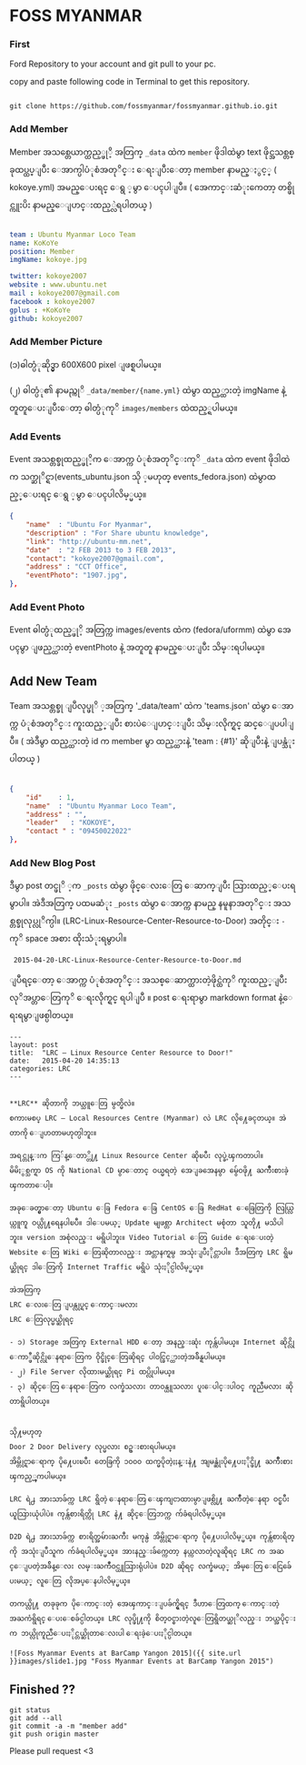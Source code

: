 # FOSS MYANMAR

### First 

Ford Repository to your account and git pull to your pc.

copy and paste following code in Terminal to get this repository.

``` github

git clone https://github.com/fossmyanmar/fossmyanmar.github.io.git 

```
### Add Member

Member အသစ္တေယာက္ထည့္ဖုိ့ အတြက္ `_data` ထဲက `member` ဖိုဒါထဲမွာ text ဖိုင္အသစ္တစ္ခုထပ္ထပ္ျပီး ေအာက္ပါပံုစံအတုိင္း ေရးျပီးေတာ့ member နာမည္ႏွင့္ ( kokoye.yml) အမည္ေပးရင္ ေရွ ့မွာ ေပၚပါျပီ။ ( အေကာင္းဆံုးကေတာ့ တစ္ဖိုင္ကူးပိး နာမည္ေျပာင္းထည့္လဲရပါတယ္ )

```yml

team : Ubuntu Myanmar Loco Team
name: KoKoYe
position: Member
imgName: kokoye.jpg

twitter: kokoye2007
website : www.ubuntu.net
mail : kokoye2007@gmail.com
facebook : kokoye2007
gplus : +KoKoYe
github: kokoye2007

```

### Add Member Picture

(၁)ဓါတ္ပံုဆိုဒ္မွာ  600X600 pixel ျဖစ္ရပါမယ္။


(၂) ဓါတ္ပံု၏ နာမည္ကုိ `_data/member/{name.yml}` ထဲမွာ ထည့္ထားတဲ့ imgName နဲ့ တူတူေပးျပီးေတာ့ ဓါတ္ပံုကုိ `images/members` ထဲထည့္ရပါမယ္။


### Add Events 

Event အသစ္တစ္ခုထည့္ဖုိ့က ေအာက္က ပံုစံအတုိင္းကုိ `_data` ထဲက event ဖိုဒါထဲက သက္ဆုိင္ရာ(events_ubuntu.json သို ့မဟုတ္ events_fedora.json) ထဲမွာထည့္ေပးရင္ ေရွ ့မွာ ေပၚပါလိမ့္မယ္။

```json
{  
	"name"	: "Ubuntu For Myanmar",
	"description" : "For Share ubuntu knowledge",
	"link": "http://ubuntu-mm.net",
	"date"	: "2 FEB 2013 to 3 FEB 2013",
	"contact": "kokoye2007@gmail.com",
	"address" : "CCT Office",
	"eventPhoto": "1907.jpg",
},
```
### Add Event Photo

Event ဓါတ္ပံုထည့္ဖုိ့ အတြက္က images/events ထဲက (fedora/uformm) ထဲမွာ အေပၚမွာ ျဖည့္ထားတဲ့ eventPhoto နဲ့ အတူတူ နာမည္ေပးျပီး သိမ္းရပါမယ္။

## Add New Team
Team အသစ္တစ္ခု ျပဳလုပ္ဖုိ ့အတြက္ '_data/team' ထဲက 'teams.json' ထဲမွာ ေအာက္က ပံုစံအတုိင္း ကူးထည့္ျပီး စားပဲေျပာင္းျပီး သိမ္းလိုက္ရင္ ဆင္ေျပပါျပီ။ 
( အဲဒီမွာ ထည့္ထားတဲ့ id က member မွာ ထည့္ထားနဲ့ 'team : {#1}' ဆိုျပီးနဲ့ ျပန္သံုးပါတယ္ )

```json
  
{  
	"id"	: 1,
	"name"	: "Ubuntu Myanmar Loco Team",
	"address" : "",
	"leader"   : "KOKOYE",
	"contact " : "09450022022"
},

```

### Add New Blog Post

ဒီမွာ post တင္ဖုိ ့က  `_posts` ထဲမွာ ဖိုင္ေလးေတြ ေဆာက္ျပီး သြားထည့္ေပးရမွာပါ။
အဲဒီအတြက္ ပထမဆံုး `_posts` ထဲမွာ ေအာက္က နာမည္ နမူနာအတုိင္း အသစ္တစ္ခုလုပ္လုိက္ပါ။
(LRC-Linux-Resource-Center-Resource-to-Door) အတိုင္း `-` ကုိ space အစား ထိုးသံုးရမွာပါ။

```
 2015-04-20-LRC-Linux-Resource-Center-Resource-to-Door.md
```   
ျပီရင္ေတာ့ ေအာက္က ပံုစံအတုိင္း အသစ္ေဆာက္ထားတဲ့ဖိုင္ထဲကုိ ကူးထည့္ျပီး လုိအပ္တာေတြကုိ ေရးလိုက္ရင္ ရပါျပီ ။
post ေရးရာမွာ markdown format နဲ့ေရးရမွာျဖစ္ပါတယ္။

```
---
layout: post
title:  "LRC – Linux Resource Center Resource to Door!"
date:   2015-04-20 14:35:13
categories: LRC
---


**LRC** ဆိုတာကို ဘယ္သူေတြ မွတ္မိလဲ။
စကားမစပ္ LRC – Local Resources Centre (Myanmar)​ လဲ LRC လို႔ေခၚတယ္။ အဲတာကို ေျပာတာမဟုတ္ပါဘူး။

အရင္တုန္းက ကြ်န္ေတာ္တို႔ Linux Resource Center ဆိုၿပီး လုပ္ခဲ့ၾကတာပါ။
မိမိႏွစ္သက္ရာ OS ကို National CD မွာေတာင္ ဝယ္မရတဲ့ အေျခအေနမွာ မွ်ေဝဖို႔ ႀကိဳးစားခဲ့ၾကတာေပါ့။

အခုေခတ္မွာေတာ့ Ubuntu ေခြ Fedora ေခြ CentOS ေခြ RedHat ေခြေတြကို လြယ္လြယ္ကူကူ ဝယ္လို႔ရေနပါၿပီ။ ဒါေပမယ့္ Update မျဖစ္တာ Architect မစုံတာ သူတို႔ မသိပါဘူး။ version အစုံလည္း မရွိပါဘူး။ Video Tutorial ေတြ Guide ေရးေပးတဲ့ Website ေတြ Wiki ေတြဆိုတာလည္း အင္တာနက္ရမွ အသုံးျပဳႏိုင္တာပါ။ ဒီအတြက္ LRC ရွိမယ္ဆိုရင္ ဒါေတြကို Internet Traffic မရွိပဲ သုံးႏိုင္ပါလိမ့္မယ္။

အဲအတြက္
LRC ေလးေတြ ျပန္လုပ္ရင္ ေကာင္းမလား
LRC ေတြလုပ္မယ္ဆိုရင္

- ၁) Storage အတြက္ External HDD ေတာ့ အနည္းဆုံး ကုန္က်ပါမယ္။ Internet ဆိုင္လို ေကာ္ဖီဆိုင္လိုေနရာေတြက ဝိုင္ဖိုင္ေတြဆိုရင္ ပါဝင္ဖြင့္ထားတဲ့အခ်ိန္ရပါမယ္။
- ၂) File Server လိုထားမယ္ဆိုရင္ Pi ထပ္လိုပါမယ္။
- ၃) ဆိုင္ေတြ ေနရာေတြက လက္ခံသလား တာဝန္ယူသလား ပူးေပါင္းပါဝင္ ကူညီမလား ဆိုတာရွိပါတယ္။


သို႔မဟုတ္
Door 2 Door Delivery လုပ္မလား စဥ္းစားရပါမယ္။
အိမ္တိုင္ရာေရာက္ ပို႔ေပးၿပီး တေခြကို ၁၀၀၀ ထက္မပိုတဲ့ႏႈန္းနဲ႔ အျမန္ဆုံးပို႔ေပးႏိုင္ဖို႔ ႀကိဳးစားၾကည့္ၾကပါမယ္။

LRC ရဲ႕ အားသာခ်က္က LRC ရွိတဲ့ ေနရာေတြ ေၾကျငာထားမွာျဖစ္လို႔ ႀကဳံတဲ့ေနရာ ဝင္ၿပီး ယူသြားယုံပါပဲ။ ကုန္က်စားရိတ္ကို LRC နဲ႔ ဆိုင္ေတြဘက္က က်ခံရပါလိမ့္မယ္။

D2D ရဲ႕ အားသာခ်က္က စားရိတ္အမ်ားႀကီး မကုန္ပဲ အိမ္တိုင္ရာေရာက္ ပို႔ေပးပါလိမ့္မယ္။ ကုန္က်စားရိတ္ကို အသုံးျပဳသူက က်ခံရပါလိမ့္မယ္။ အားနည္းခ်က္ကေတာ့ နယ္ကလာတဲ့လူဆိုရင္ LRC က အဆင္ေျပတဲ့အခ်ိန္ေလး လမ္းႀကဳံဝင္ယူသြားရုံပါပဲ။ D2D ဆိုရင္ လက္ခံမယ့္ အိမ္ေတြ ေငြေခ်ေပးမယ့္ လူေတြ လိုအပ္ေနပါလိမ့္မယ္။

တကယ္လို႔ တခုခုက ပိုေကာင္းတဲ့ အေၾကာင္းျပခ်က္ရွိရင္ ဒီဟာေတြထက္ ေကာင္းတဲ့ အႀကံရွိရင္ ေပးေစခ်င္ပါတယ္။ LRC လုပ္ဖို႔ကို စိတ္ဝင္စားတဲ့လူေတြရွိတယ္ဆုိလည္း ဘယ္အပိုင္းက ဘယ္လိုကူညီေပးႏိုင္တယ္ဆိုတာေလးပါ ေရးခဲ့ေပးႏိုင္ပါတယ္။

![Foss Myanmar Events at BarCamp Yangon 2015]({{ site.url }}images/slide1.jpg "Foss Myanmar Events at BarCamp Yangon 2015")

```
## Finished ??

``` github
git status
git add --all
git commit -a -m "member add"
git push origin master
```
Please pull request <3 